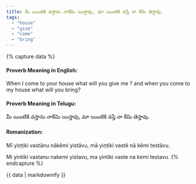 ```yaml
---
title: మీ యింటికి వస్తాను నాకేమి యిస్తావు, మా యింటికి వస్తే నా కేమి తెస్తావు.
tags:
  - "house"
  - "give"
  - "come"
  - "bring"
---
```


{% capture data %}
#### Proverb Meaning in English:
When I come to your house what will you give me ? and when you come to my house what will you bring?

#### Proverb Meaning in Telugu:
మీ యింటికి వస్తాను నాకేమి యిస్తావు, మా యింటికి వస్తే నా కేమి తెస్తావు.

#### Romanization:
Mī yiṇṭiki vastānu nākēmi yistāvu, mā yiṇṭiki vastē nā kēmi testāvu.

Mi yintiki vastanu nakemi yistavu, ma yintiki vaste na kemi testavu.
{% endcapture %}

{{ data | markdownify }}

